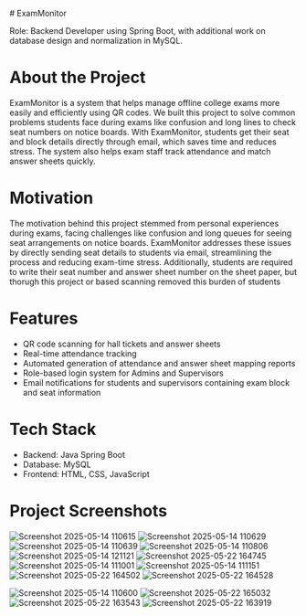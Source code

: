 

﻿# ExamMonitor

Role: Backend Developer using Spring Boot, with additional work on database design and normalization in MySQL.

 
# About the Project 
ExamMonitor is a system that helps manage offline college exams more easily and efficiently using QR codes. We built this project to solve common problems students face during exams like confusion and long lines to check seat numbers on notice boards.
With ExamMonitor, students get their seat and block details directly through email, which saves time and reduces stress. The system also helps exam staff track attendance and match answer sheets quickly.

# Motivation
  The motivation behind this project stemmed from personal experiences during exams, facing challenges like confusion and long queues for seeing seat arrangements on notice boards. ExamMonitor addresses these issues by directly sending seat details to students via email, streamlining the process and reducing exam-time stress. Additionally, students are required to write their seat number and answer sheet number on the sheet paper, but thorugh this project or based scanning removed this burden of students

# Features
- QR code scanning for hall tickets and answer sheets
- Real-time attendance tracking
- Automated generation of attendance and answer sheet mapping reports
- Role-based login system for Admins and Supervisors
- Email notifications for students and supervisors containing exam block and seat information


# Tech Stack
- Backend: Java Spring Boot
- Database: MySQL
- Frontend: HTML, CSS, JavaScript

# Project Screenshots
![Screenshot 2025-05-14 110615](https://github.com/user-attachments/assets/7035480d-4876-44e2-87f7-029bd0046a07)
![Screenshot 2025-05-14 110629](https://github.com/user-attachments/assets/b62156e8-ee4d-4ffd-8ba8-572c63f13ad3)
![Screenshot 2025-05-14 110639](https://github.com/user-attachments/assets/355d7fbf-74c6-463f-8309-a807d1bf3688)
![Screenshot 2025-05-14 110806](https://github.com/user-attachments/assets/be0728a4-a8c5-4250-94ef-29d39abcc003)
![Screenshot 2025-05-14 121121](https://github.com/user-attachments/assets/278013ad-aac0-48c0-80bf-38c1360c3ac5)
![Screenshot 2025-05-22 164745](https://github.com/user-attachments/assets/47c15b54-21a9-4881-83a8-b435120de891)
![Screenshot 2025-05-14 111001](https://github.com/user-attachments/assets/e701c9f7-3221-4f84-b31d-851f478a142a)
![Screenshot 2025-05-14 111151](https://github.com/user-attachments/assets/240b8b60-628f-4443-a1dc-1e01fdd646b0)
![Screenshot 2025-05-22 164502](https://github.com/user-attachments/assets/36a26ff7-671a-413e-8db7-8b46d1033a79)
![Screenshot 2025-05-22 164528](https://github.com/user-attachments/assets/2b33525a-3815-4323-b886-1e8ab48ea0b1)

![Screenshot 2025-05-14 110600](https://github.com/user-attachments/assets/64e95690-41ea-4e3c-a004-1a23c76134f1)
![Screenshot 2025-05-22 165032](https://github.com/user-attachments/assets/82a4620f-ad9c-41e0-912c-b73e50692428)
![Screenshot 2025-05-22 163543](https://github.com/user-attachments/assets/c60c26a3-20c9-4824-899c-d9e2f3d94fc9)
![Screenshot 2025-05-22 163919](https://github.com/user-attachments/assets/9e03e036-3579-42fa-99aa-cf751497c4a8)














